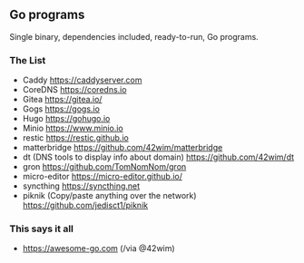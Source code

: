 ## Go programs

Single binary, dependencies included, ready-to-run, Go programs.

### The List

* Caddy https://caddyserver.com
* CoreDNS https://coredns.io
* Gitea https://gitea.io/
* Gogs https://gogs.io
* Hugo https://gohugo.io
* Minio https://www.minio.io
* restic https://restic.github.io
* matterbridge https://github.com/42wim/matterbridge
* dt (DNS tools to display info about domain) https://github.com/42wim/dt
* gron https://github.com/TomNomNom/gron
* micro-editor https://micro-editor.github.io/
* syncthing https://syncthing.net
* piknik (Copy/paste anything over the network) https://github.com/jedisct1/piknik

### This says it all

* https://awesome-go.com (/via @42wim)


